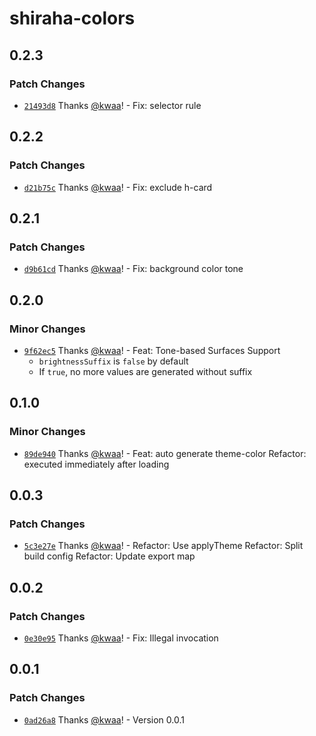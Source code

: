 # shiraha-colors

## 0.2.3

### Patch Changes

- [`21493d8`](https://github.com/importantimport/shiraha/commit/21493d8cad81d2e08051e34d9f3a0de06b083b11) Thanks [@kwaa](https://github.com/kwaa)! - Fix: selector rule

## 0.2.2

### Patch Changes

- [`d21b75c`](https://github.com/importantimport/shiraha/commit/d21b75ce289bf7c1d20dfc47e84799f434c4b387) Thanks [@kwaa](https://github.com/kwaa)! - Fix: exclude h-card

## 0.2.1

### Patch Changes

- [`d9b61cd`](https://github.com/importantimport/shiraha/commit/d9b61cd117c43b67197c85ca72eabf4cfd864cb8) Thanks [@kwaa](https://github.com/kwaa)! - Fix: background color tone

## 0.2.0

### Minor Changes

- [`9f62ec5`](https://github.com/importantimport/shiraha/commit/9f62ec544247d10d52de78010560505a293420de) Thanks [@kwaa](https://github.com/kwaa)! - Feat: Tone-based Surfaces Support
  - `brightnessSuffix` is `false` by default
  - If `true`, no more values are generated without suffix

## 0.1.0

### Minor Changes

- [`89de940`](https://github.com/importantimport/shiraha/commit/89de940bd07843e7376a5add33a5bc0d585e2ccc) Thanks [@kwaa](https://github.com/kwaa)! - Feat: auto generate theme-color
  Refactor: executed immediately after loading

## 0.0.3

### Patch Changes

- [`5c3e27e`](https://github.com/importantimport/shiraha/commit/5c3e27e3ab45890f8e551043c66926396c836623) Thanks [@kwaa](https://github.com/kwaa)! - Refactor: Use applyTheme
  Refactor: Split build config
  Refactor: Update export map

## 0.0.2

### Patch Changes

- [`0e30e95`](https://github.com/importantimport/shiraha/commit/0e30e955a612eccc69e01bbeeaabff9a88f8d920) Thanks [@kwaa](https://github.com/kwaa)! - Fix: Illegal invocation

## 0.0.1

### Patch Changes

- [`0ad26a8`](https://github.com/importantimport/shiraha/commit/0ad26a8d9612197f5b9e020f265acf686b57c0d1) Thanks [@kwaa](https://github.com/kwaa)! - Version 0.0.1

